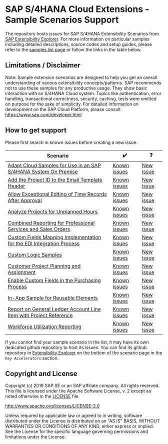 # SAP S/4HANA Cloud Extensions - Sample Scenarios Support

The repository hosts _issues_ for SAP S/4HANA Extensibility Scenarios from [SAP Extensibility Explorer](https://www.sap.com/extends4). For more information on particular samples including detailed descriptions, source codes and setup guides, please refer to the [samples list page](http://tiny.cc/s4-ext-samples) or follow the links in the table below.



Limitations / Disclaimer
------------------------
Note: Sample extension scenarios are designed to help you get an overall understanding of various extensibility concepts/patterns. SAP  recommends not to use these samples for any productive usage. They show basic interaction with an S/4HANA Cloud system. Topics like authentication, error handling, transactional correctness, security, caching, tests were omitted on purpose for the sake of simplicity. For detailed information on development on the SAP Cloud Platform, please consult https://www.sap.com/developer.html



How to get support
---------------------
Please first search in known issues before creating a new issue.

| Scenario        | ✔️  | ❓  |
| ------------- | ----- | ---- |
[Adapt Cloud Samples for Use in an SAP S/4HANA System On Premise](http://tiny.cc/s4-ext-on-premise)	|	[Known issues](https://github.com/SAP/cloud-s4-sample-ext/issues?utf8=âœ“&q=label%3As4-ext-on-premise) | [New issue](https://github.com/SAP/cloud-s4-sample-ext/issues/new?labels=s4-ext-on-premise&template=s4-ext-on-premise.md)
[Add the Project ID to the Email Template Header](http://tiny.cc/s4-email-templ-header)	|	[Known issues](https://github.com/SAP/cloud-s4-sample-ext/issues?utf8=âœ“&q=label%3As4-email-templ-header) | [New issue](https://github.com/SAP/cloud-s4-sample-ext/issues/new?labels=s4-email-templ-header&template=s4-email-templ-header.md)
[Allow Exceptional Editing of Time Records After Approval](http://tiny.cc/s4-except-edit-time-recs)	|	[Known issues](https://github.com/SAP/cloud-s4-sample-ext/issues?utf8=âœ“&q=label%3As4-except-edit-time-recs) | [New issue](https://github.com/SAP/cloud-s4-sample-ext/issues/new?labels=s4-except-edit-time-recs&template=s4-except-edit-time-recs.md)
[Analyze Projects for Unplanned Hours](http://tiny.cc/s4-analyze-unpl-hours)	|	[Known issues](https://github.com/SAP/cloud-s4-sample-ext/issues?utf8=âœ“&q=label%3As4-analyze-unpl-hours) | [New issue](https://github.com/SAP/cloud-s4-sample-ext/issues/new?labels=s4-analyze-unpl-hours&template=s4-analyze-unpl-hours.md)
[Combined Reporting for Professional Services and Sales Orders](http://tiny.cc/s4-report-profservice)	|	[Known issues](https://github.com/SAP/cloud-s4-sample-ext/issues?utf8=âœ“&q=label%3As4-report-profservice) | [New issue](https://github.com/SAP/cloud-s4-sample-ext/issues/new?labels=s4-report-profservice&template=s4-report-profservice.md)
[Custom Fields Mapping Implementation for the EDI Integration Process](http://tiny.cc/s4-edi-integration)	|	[Known issues](https://github.com/SAP/cloud-s4-sample-ext/issues?utf8=âœ“&q=label%3As4-edi-integration) | [New issue](https://github.com/SAP/cloud-s4-sample-ext/issues/new?labels=s4-edi-integration&template=s4-edi-integration.md)
[Custom Logic Samples](http://tiny.cc/s4-cust-logic)	|	[Known issues](https://github.com/SAP/cloud-s4-sample-ext/issues?utf8=âœ“&q=label%3As4-cust-logic) | [New issue](https://github.com/SAP/cloud-s4-sample-ext/issues/new?labels=s4-cust-logic&template=s4-cust-logic.md)
[Customer Project Planning and Assignment](http://tiny.cc/s4-cust-proj-plan)	|	[Known issues](https://github.com/SAP/cloud-s4-sample-ext/issues?utf8=âœ“&q=label%3As4-cust-proj-plan) | [New issue](https://github.com/SAP/cloud-s4-sample-ext/issues/new?labels=s4-cust-proj-plan&template=s4-cust-proj-plan.md)
[Enable Custom Fields in the Purchasing Process](http://tiny.cc/s4-enable-custfields-purc)	|	[Known issues](https://github.com/SAP/cloud-s4-sample-ext/issues?utf8=âœ“&q=label%3As4-enable-custfields-purc) | [New issue](https://github.com/SAP/cloud-s4-sample-ext/issues/new?labels=s4-enable-custfields-purc&template=s4-enable-custfields-purc.md)
[In-App Sample for Reusable Elements](http://tiny.cc/s4-reusable-elements)	|	[Known issues](https://github.com/SAP/cloud-s4-sample-ext/issues?utf8=âœ“&q=label%3As4-reusable-elements) | [New issue](https://github.com/SAP/cloud-s4-sample-ext/issues/new?labels=s4-reusable-elements&template=s4-reusable-elements.md)
[Report on General Ledger Account Line Item with Project Reference](http://tiny.cc/s4-report-gl-account)	|	[Known issues](https://github.com/SAP/cloud-s4-sample-ext/issues?utf8=âœ“&q=label%3As4-report-gl-account) | [New issue](https://github.com/SAP/cloud-s4-sample-ext/issues/new?labels=s4-report-gl-account&template=s4-report-gl-account.md)
[Workforce Utilization Reporting](http://tiny.cc/s4-workforce-util)	|	[Known issues](https://github.com/SAP/cloud-s4-sample-ext/issues?utf8=âœ“&q=label%3As4-workforce-util) | [New issue](https://github.com/SAP/cloud-s4-sample-ext/issues/new?labels=s4-workforce-util&template=s4-workforce-util.md)

If you cannot find your sample scenario in the list, it may have its own dedicated github repository to host its issues. You can find its github repository in [Extensibility Explorer](http://tiny.cc/s4-ext-samples) on the bottom of the scenario page in the `Key Accelerators` section.




Copyright and License
---------------------

Copyright (c) 2019 SAP SE or an SAP affiliate company. All rights reserved.
This file is licensed under the Apache Software License, v. 2 except as noted otherwise in the [LICENSE](LICENSE) file

http://www.apache.org/licenses/LICENSE-2.0

Unless required by applicable law or agreed to in writing, software distributed under the License is distributed on an "AS IS" BASIS, WITHOUT WARRANTIES OR CONDITIONS OF ANY KIND, either express or implied. See the License for the specific language governing permissions and limitations under the License.
